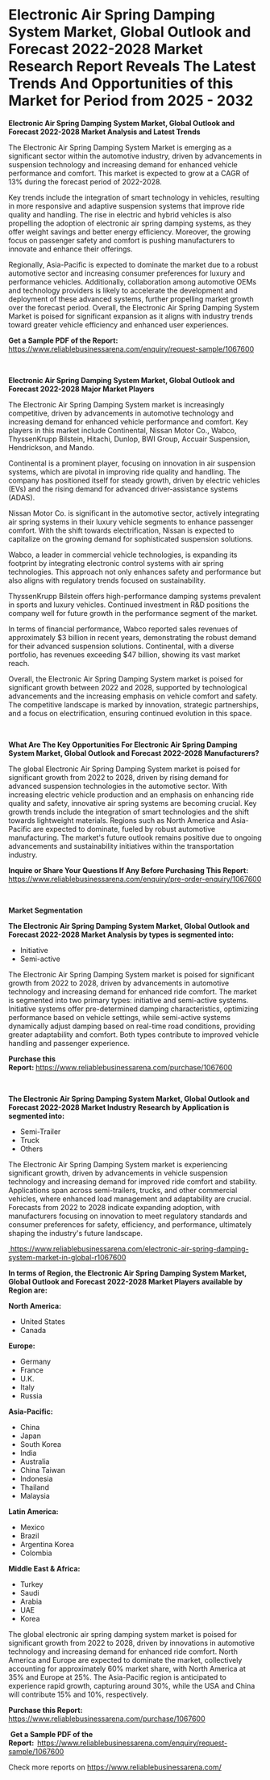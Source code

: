 <p><h1>Electronic Air Spring Damping System Market, Global Outlook and Forecast 2022-2028 Market Research Report Reveals The Latest Trends And Opportunities of this Market for Period from 2025 - 2032</h1></p><p><strong>Electronic Air Spring Damping System Market, Global Outlook and Forecast 2022-2028 Market Analysis and Latest Trends</strong></p>
<p><p>The Electronic Air Spring Damping System Market is emerging as a significant sector within the automotive industry, driven by advancements in suspension technology and increasing demand for enhanced vehicle performance and comfort. This market is expected to grow at a CAGR of 13% during the forecast period of 2022-2028. </p><p>Key trends include the integration of smart technology in vehicles, resulting in more responsive and adaptive suspension systems that improve ride quality and handling. The rise in electric and hybrid vehicles is also propelling the adoption of electronic air spring damping systems, as they offer weight savings and better energy efficiency. Moreover, the growing focus on passenger safety and comfort is pushing manufacturers to innovate and enhance their offerings.</p><p>Regionally, Asia-Pacific is expected to dominate the market due to a robust automotive sector and increasing consumer preferences for luxury and performance vehicles. Additionally, collaboration among automotive OEMs and technology providers is likely to accelerate the development and deployment of these advanced systems, further propelling market growth over the forecast period. Overall, the Electronic Air Spring Damping System Market is poised for significant expansion as it aligns with industry trends toward greater vehicle efficiency and enhanced user experiences.</p></p>
<p><strong>Get a Sample PDF of the Report:&nbsp;</strong> <a href="https://www.reliablebusinessarena.com/enquiry/request-sample/1067600?utm_campaign=1948&utm_medium=2&utm_source=Github&utm_content=ia&utm_term=21032025&utm_id=electronic-air-spring-damping-system-market-global-outlook-and-forecast-2022-2028">https://www.reliablebusinessarena.com/enquiry/request-sample/1067600</a></p>
<p>&nbsp;</p>
<p><strong>Electronic Air Spring Damping System Market, Global Outlook and Forecast 2022-2028 Major Market Players</strong></p>
<p><p>The Electronic Air Spring Damping System market is increasingly competitive, driven by advancements in automotive technology and increasing demand for enhanced vehicle performance and comfort. Key players in this market include Continental, Nissan Motor Co., Wabco, ThyssenKrupp Bilstein, Hitachi, Dunlop, BWI Group, Accuair Suspension, Hendrickson, and Mando.</p><p>Continental is a prominent player, focusing on innovation in air suspension systems, which are pivotal in improving ride quality and handling. The company has positioned itself for steady growth, driven by electric vehicles (EVs) and the rising demand for advanced driver-assistance systems (ADAS).</p><p>Nissan Motor Co. is significant in the automotive sector, actively integrating air spring systems in their luxury vehicle segments to enhance passenger comfort. With the shift towards electrification, Nissan is expected to capitalize on the growing demand for sophisticated suspension solutions.</p><p>Wabco, a leader in commercial vehicle technologies, is expanding its footprint by integrating electronic control systems with air spring technologies. This approach not only enhances safety and performance but also aligns with regulatory trends focused on sustainability.</p><p>ThyssenKrupp Bilstein offers high-performance damping systems prevalent in sports and luxury vehicles. Continued investment in R&D positions the company well for future growth in the performance segment of the market.</p><p>In terms of financial performance, Wabco reported sales revenues of approximately $3 billion in recent years, demonstrating the robust demand for their advanced suspension solutions. Continental, with a diverse portfolio, has revenues exceeding $47 billion, showing its vast market reach.</p><p>Overall, the Electronic Air Spring Damping System market is poised for significant growth between 2022 and 2028, supported by technological advancements and the increasing emphasis on vehicle comfort and safety. The competitive landscape is marked by innovation, strategic partnerships, and a focus on electrification, ensuring continued evolution in this space.</p></p>
<p>&nbsp;</p>
<p><strong>What Are The Key Opportunities For Electronic Air Spring Damping System Market, Global Outlook and Forecast 2022-2028 Manufacturers?</strong></p>
<p><p>The global Electronic Air Spring Damping System market is poised for significant growth from 2022 to 2028, driven by rising demand for advanced suspension technologies in the automotive sector. With increasing electric vehicle production and an emphasis on enhancing ride quality and safety, innovative air spring systems are becoming crucial. Key growth trends include the integration of smart technologies and the shift towards lightweight materials. Regions such as North America and Asia-Pacific are expected to dominate, fueled by robust automotive manufacturing. The market's future outlook remains positive due to ongoing advancements and sustainability initiatives within the transportation industry.</p></p>
<p><strong>Inquire or Share Your Questions If Any Before Purchasing This Report:</strong> <a href="https://www.reliablebusinessarena.com/enquiry/pre-order-enquiry/1067600?utm_campaign=1948&utm_medium=2&utm_source=Github&utm_content=ia&utm_term=21032025&utm_id=electronic-air-spring-damping-system-market-global-outlook-and-forecast-2022-2028">https://www.reliablebusinessarena.com/enquiry/pre-order-enquiry/1067600</a></p>
<p>&nbsp;</p>
<p><strong>Market Segmentation</strong></p>
<p><strong>The Electronic Air Spring Damping System Market, Global Outlook and Forecast 2022-2028 Market Analysis by types is segmented into:</strong></p>
<p><ul><li>Initiative</li><li>Semi-active</li></ul></p>
<p><p>The Electronic Air Spring Damping System market is poised for significant growth from 2022 to 2028, driven by advancements in automotive technology and increasing demand for enhanced ride comfort. The market is segmented into two primary types: initiative and semi-active systems. Initiative systems offer pre-determined damping characteristics, optimizing performance based on vehicle settings, while semi-active systems dynamically adjust damping based on real-time road conditions, providing greater adaptability and comfort. Both types contribute to improved vehicle handling and passenger experience.</p></p>
<p><strong>Purchase this Report:&nbsp;</strong><a href="https://www.reliablebusinessarena.com/purchase/1067600?utm_campaign=1948&utm_medium=2&utm_source=Github&utm_content=ia&utm_term=21032025&utm_id=electronic-air-spring-damping-system-market-global-outlook-and-forecast-2022-2028">https://www.reliablebusinessarena.com/purchase/1067600</a></p>
<p>&nbsp;</p>
<p><strong>The Electronic Air Spring Damping System Market, Global Outlook and Forecast 2022-2028 Market Industry Research by Application is segmented into:</strong></p>
<p><ul><li>Semi-Trailer</li><li>Truck</li><li>Others</li></ul></p>
<p><p>The Electronic Air Spring Damping System market is experiencing significant growth, driven by advancements in vehicle suspension technology and increasing demand for improved ride comfort and stability. Applications span across semi-trailers, trucks, and other commercial vehicles, where enhanced load management and adaptability are crucial. Forecasts from 2022 to 2028 indicate expanding adoption, with manufacturers focusing on innovation to meet regulatory standards and consumer preferences for safety, efficiency, and performance, ultimately shaping the industry's future landscape.</p></p>
<p><a href="https://www.reliablebusinessarena.com/electronic-air-spring-damping-system-market-in-global-r1067600?utm_campaign=1948&utm_medium=2&utm_source=Github&utm_content=ia&utm_term=21032025&utm_id=electronic-air-spring-damping-system-market-global-outlook-and-forecast-2022-2028">&nbsp;https://www.reliablebusinessarena.com/electronic-air-spring-damping-system-market-in-global-r1067600</a></p>
<p><strong>In terms of Region, the Electronic Air Spring Damping System Market, Global Outlook and Forecast 2022-2028 Market Players available by Region are:</strong></p>
<p>
    <p> <strong> North America: </strong>
        <ul>
            <li>United States</li>
            <li>Canada</li>
        </ul>
        </p> 
    <p> <strong> Europe: </strong>
        <ul>
            <li>Germany</li>
            <li>France</li>
            <li>U.K.</li>
            <li>Italy</li>
            <li>Russia</li>
        </ul>
        </p> 
    <p> <strong> Asia-Pacific: </strong>
        <ul>
            <li>China</li>
            <li>Japan</li>
            <li>South Korea</li>
            <li>India</li>
            <li>Australia</li>
            <li>China Taiwan</li>
            <li>Indonesia</li>
            <li>Thailand</li>
            <li>Malaysia</li>
        </ul>
        </p> 
    <p> <strong> Latin America: </strong>
        <ul>
            <li>Mexico</li>
            <li>Brazil</li>
            <li>Argentina Korea</li>
            <li>Colombia</li>
        </ul>
        </p> 
    <p> <strong> Middle East & Africa: </strong>
        <ul>
            <li>Turkey</li>
            <li>Saudi</li>
            <li>Arabia</li>
            <li>UAE</li>
            <li>Korea</li>
        </ul>
    </p>
    </p>
<p><p>The global electronic air spring damping system market is poised for significant growth from 2022 to 2028, driven by innovations in automotive technology and increasing demand for enhanced ride comfort. North America and Europe are expected to dominate the market, collectively accounting for approximately 60% market share, with North America at 35% and Europe at 25%. The Asia-Pacific region is anticipated to experience rapid growth, capturing around 30%, while the USA and China will contribute 15% and 10%, respectively.</p></p>
<p><strong>Purchase this Report: </strong><a href="https://www.reliablebusinessarena.com/purchase/1067600?utm_campaign=1948&utm_medium=2&utm_source=Github&utm_content=ia&utm_term=21032025&utm_id=electronic-air-spring-damping-system-market-global-outlook-and-forecast-2022-2028">https://www.reliablebusinessarena.com/purchase/1067600</a></p>
<p>&nbsp;<strong>Get a Sample PDF of the Report:&nbsp;&nbsp;</strong><a href="https://www.reliablebusinessarena.com/enquiry/request-sample/1067600?utm_campaign=1948&utm_medium=2&utm_source=Github&utm_content=ia&utm_term=21032025&utm_id=electronic-air-spring-damping-system-market-global-outlook-and-forecast-2022-2028">https://www.reliablebusinessarena.com/enquiry/request-sample/1067600</a></p>
<p><strong></strong></p>
<p>Check more reports on <a href="https://www.reliablebusinessarena.com/?utm_campaign=1948&utm_medium=2&utm_source=Github&utm_content=ia&utm_term=21032025&utm_id=electronic-air-spring-damping-system-market-global-outlook-and-forecast-2022-2028">https://www.reliablebusinessarena.com/</a></p>